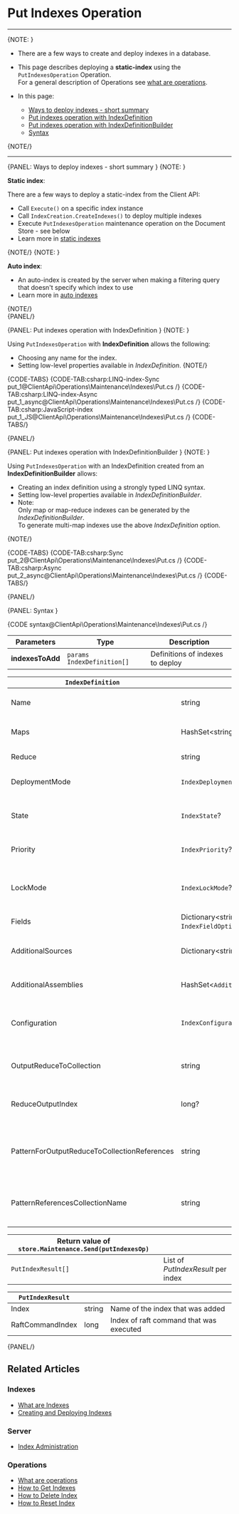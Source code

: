 # Put Indexes Operation

 ---

{NOTE: }

* There are a few ways to create and deploy indexes in a database.  

* This page describes deploying a __static-index__ using the `PutIndexesOperation` Operation.  
  For a general description of Operations see [what are operations](../../../../client-api/operations/what-are-operations).  

* In this page:
    * [Ways to deploy indexes - short summary](../../../../client-api/operations/maintenance/indexes/put-indexes#ways-to-deploy-indexes---short-summary)
    * [Put indexes operation with IndexDefinition](../../../../client-api/operations/maintenance/indexes/put-indexes#put-indexes-operation-with-indexdefinition)
    * [Put indexes operation with IndexDefinitionBuilder](../../../../client-api/operations/maintenance/indexes/put-indexes#put-indexes-operation-with-indexdefinitionbuilder)
    * [Syntax](../../../../client-api/operations/maintenance/indexes/put-indexes#syntax)

{NOTE/}

---

{PANEL: Ways to deploy indexes - short summary }
{NOTE: }

__Static index__:

There are a few ways to deploy a static-index from the Client API:  

  * Call `Execute()` on a specific index instance
  * Call `IndexCreation.CreateIndexes()` to deploy multiple indexes
  * Execute `PutIndexesOperation` maintenance operation on the Document Store - see below
  * Learn more in [static indexes](../../../../indexes/creating-and-deploying#static-indexes)

{NOTE/}
{NOTE: }

__Auto index__:  

  * An auto-index is created by the server when making a filtering query that doesn't specify which index to use
  * Learn more in [auto indexes](../../../../indexes/creating-and-deploying#auto-indexes)

{NOTE/}  
{PANEL/}

{PANEL: Put indexes operation with IndexDefinition }
{NOTE: }

Using `PutIndexesOperation` with __IndexDefinition__ allows the following:  

  * Choosing any name for the index.
  * Setting low-level properties available in _IndexDefinition_.
{NOTE/}

{CODE-TABS}
{CODE-TAB:csharp:LINQ-index-Sync put_1@ClientApi\Operations\Maintenance\Indexes\Put.cs /}
{CODE-TAB:csharp:LINQ-index-Async put_1_async@ClientApi\Operations\Maintenance\Indexes\Put.cs /}
{CODE-TAB:csharp:JavaScript-index put_1_JS@ClientApi\Operations\Maintenance\Indexes\Put.cs /}
{CODE-TABS/}

{PANEL/}

{PANEL: Put indexes operation with IndexDefinitionBuilder }
{NOTE: }

Using `PutIndexesOperation` with an IndexDefinition created from an __IndexDefinitionBuilder__ allows:  

  * Creating an index definition using a strongly typed LINQ syntax.  
  * Setting low-level properties available in _IndexDefinitionBuilder_.
  * Note:  
    Only map or map-reduce indexes can be generated by the _IndexDefinitionBuilder_.  
    To generate multi-map indexes use the above _IndexDefinition_ option. 

{NOTE/}

{CODE-TABS}
{CODE-TAB:csharp:Sync put_2@ClientApi\Operations\Maintenance\Indexes\Put.cs /}
{CODE-TAB:csharp:Async put_2_async@ClientApi\Operations\Maintenance\Indexes\Put.cs /}
{CODE-TABS/}

{PANEL/}

{PANEL: Syntax }

{CODE syntax@ClientApi\Operations\Maintenance\Indexes\Put.cs /}

| Parameters | Type | Description |
| - |- | - |
| **indexesToAdd** | `params IndexDefinition[]` | Definitions of indexes to deploy |

<a id="indexDefinition" />

| `IndexDefinition` | | |
| - | - | - |
| Name | string | Name of the index, a unique identifier |
| Maps | HashSet&lt;string&gt; | All the map functions for the index |
| Reduce | string | The index reduce function |
| DeploymentMode | `IndexDeploymentMode`? | Deployment mode<br>(Parallel, Rolling) |
| State | `IndexState`? | State of index<br>(Normal, Disabled, Idle, Error) |
| Priority | `IndexPriority`? | Priority of index<br>(Low, Normal, High) |
| LockMode | `IndexLockMode`? | Lock mode of index<br>(Unlock, LockedIgnore, LockedError) |
| Fields | Dictionary&lt;string, `IndexFieldOptions`&gt; | _IndexFieldOptions_ per index field |
| AdditionalSources | Dictionary&lt;string, string&gt; | Additional code files to be compiled with this index |
| AdditionalAssemblies | HashSet&lt;`AdditionalAssembly`&gt; | Additional assemblies that are referenced |
| Configuration | `IndexConfiguration` | Can override [indexing configuration](../../../../server/configuration/indexing-configuration) by setting this dictionary |
| OutputReduceToCollection | string | A collection name for saving the reduce results as documents |
| ReduceOutputIndex | long? | This number will be part of the reduce results documents IDs |
| PatternForOutputReduceToCollectionReferences | string | Pattern for documents IDs which reference IDs of reduce results documents |
| PatternReferencesCollectionName | string | A collection name for the reference documents created based on provided pattern |

| Return value of `store.Maintenance.Send(putIndexesOp)` | |
| - | - |
| `PutIndexResult[]` | List of _PutIndexResult_ per index |

| `PutIndexResult` | | |
| - | - | - |
| Index | string | Name of the index that was added |
| RaftCommandIndex | long | Index of raft command that was executed |

{PANEL/}

## Related Articles

### Indexes

- [What are Indexes](../../../../indexes/what-are-indexes)
- [Creating and Deploying Indexes](../../../../indexes/creating-and-deploying)

### Server

- [Index Administration](../../../../server/administration/index-administration)

### Operations

- [What are operations](../../../../client-api/operations/what-are-operations)
- [How to Get Indexes](../../../../client-api/operations/maintenance/indexes/get-indexes)
- [How to Delete Index](../../../../client-api/operations/maintenance/indexes/delete-index)
- [How to Reset Index](../../../../client-api/operations/maintenance/indexes/reset-index)
